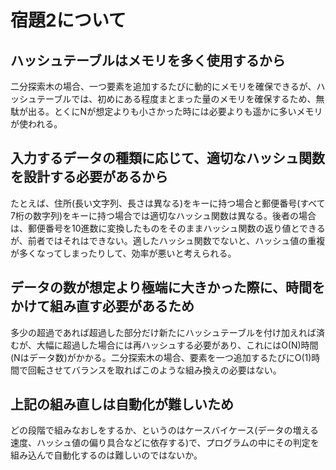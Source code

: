 # 宿題2について

## ハッシュテーブルはメモリを多く使用するから
二分探索木の場合、一つ要素を追加するたびに動的にメモリを確保できるが、ハッシュテーブルでは、初めにある程度まとまった量のメモリを確保するため、無駄が出る。とくにNが想定よりも小さかった時には必要よりも遥かに多いメモリが使われる。

## 入力するデータの種類に応じて、適切なハッシュ関数を設計する必要があるから
たとえば、住所(長い文字列、長さは異なる)をキーに持つ場合と郵便番号(すべて7桁の数字列)をキーに持つ場合では適切なハッシュ関数は異なる。後者の場合は、郵便番号を10進数に変換したものをそのままハッシュ関数の返り値とできるが、前者ではそれはできない。適したハッシュ関数でないと、ハッシュ値の重複が多くなってしまったりして、効率が悪いと考えられる。

## データの数が想定より極端に大きかった際に、時間をかけて組み直す必要があるため
多少の超過であれば超過した部分だけ新たにハッシュテーブルを付け加えれば済むが、大幅に超過した場合には再ハッシュする必要があり、これにはO(N)時間(Nはデータ数)がかかる。二分探索木の場合、要素を一つ追加するたびにO(1)時間で回転させてバランスを取ればこのような組み換えの必要はない。

## 上記の組み直しは自動化が難しいため
どの段階で組みなおしをするか、というのはケースバイケース(データの増える速度、ハッシュ値の偏り具合などに依存する)で、プログラムの中にその判定を組み込んで自動化するのは難しいのではないか。